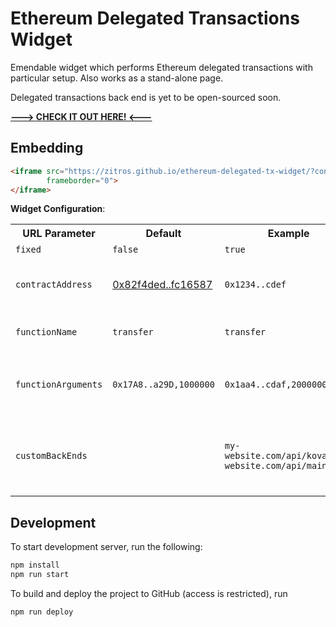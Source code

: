 # Ethereum Delegated Transactions Widget

Emendable widget which performs Ethereum delegated transactions with particular setup. Also works as a stand-alone page.

Delegated transactions back end is yet to be open-sourced soon.

[**---> CHECK IT OUT HERE! <---**](https://zitros.github.io/ethereum-delegated-tx-widget/)

Embedding
---------

```html
<iframe src="https://zitros.github.io/ethereum-delegated-tx-widget/?contractAddress=0x82f4ded9cec9b5750fbff5c2185aee35afc16587&otherParams=abc"
        frameborder="0">
</iframe>
```

**Widget Configuration**:

<table>
<tr>
  <th>URL Parameter</th>
  <th>Default</th>
  <th>Example</th>
  <th>Description</th>
</tr>
<tr>
  <td><code>fixed</code></td>
  <td><code>false</code></td>
  <td><code>true</code></td>
  <td>Disable all inputs</td>
</tr>
<tr>
  <td><code>contractAddress</code></td>
  <td><a href="https://etherscan.io/token/0x82f4ded9cec9b5750fbff5c2185aee35afc16587">0x82f4ded..fc16587</a></td>
  <td><code>0x1234..cdef</code></td>
  <td>Smart contract address (usually token address) which is supported by at least one back end</td>
</tr>
<tr>
  <td><code>functionName</code></td>
  <td><code>transfer</code></td>
  <td><code>transfer</code></td>
  <td>Smart contract function name which is supported by at least one back end</td>
</tr>
<tr>
  <td><code>functionArguments</code></td>
  <td><code>0x17A8..a29D,1000000</code></td>
  <td><code>0x1aa4..cdaf,20000000</code></td>
  <td>Comma-separated arguments of the function (in this example, <code>transfer("0x1aa4..cdaf", 20000000)</code>)</td>
</tr>
<tr>
  <td><code>customBackEnds</code></td>
  <td><code></code></td>
  <td><code>my-website.com/api/kovan,my-website.com/api/mainnet</code></td>
  <td>Public custom delegated transactions back end (see <a target="_blank" href="https://github.com/ZitRos/ethereum-delegated-tx-service">ethereum-delegated-tx-service</a>). Otherwise, pre-defined back end is used.</td>
</tr>
</table>

Development
-----------

To start development server, run the following:

```bash
npm install
npm run start
```

To build and deploy the project to GitHub (access is restricted), run

```bash
npm run deploy
```
